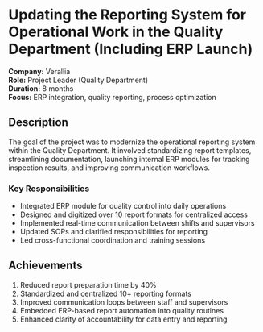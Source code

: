 # Updating the Reporting System for Operational Work in the Quality Department (Including ERP Launch)

**Company:** Verallia  
**Role:** Project Leader (Quality Department)  
**Duration:** 8 months  
**Focus:** ERP integration, quality reporting, process optimization

## Description

The goal of the project was to modernize the operational reporting system within the Quality Department. It involved standardizing report templates, streamlining documentation, launching internal ERP modules for tracking inspection results, and improving communication workflows.

### Key Responsibilities

- Integrated ERP module for quality control into daily operations  
- Designed and digitized over 10 report formats for centralized access  
- Implemented real-time communication between shifts and supervisors  
- Updated SOPs and clarified responsibilities for reporting  
- Led cross-functional coordination and training sessions

## Achievements

1. Reduced report preparation time by 40%  
2. Standardized and centralized 10+ reporting formats  
3. Improved communication loops between staff and supervisors  
4. Embedded ERP-based report automation into quality routines  
5. Enhanced clarity of accountability for data entry and reporting
